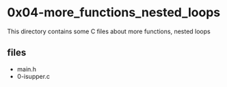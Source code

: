 # 0x04-more_functions_nested_loops

This directory contains some C files about more functions, nested loops

## files

* main.h
* 0-isupper.c
